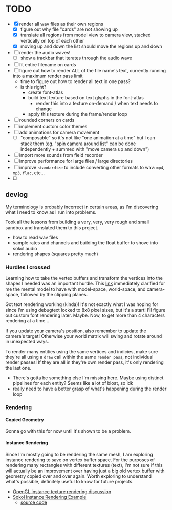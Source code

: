 # TODO

- [x] render all wav files as their own regions
    - [x] figure out why file "cards" are not showing up
    - [x] translate all regions from model view to camera view, stacked vertically on top of each other
    - [x] moving up and down the list should move the regions up and down
- [ ] render the audio waves!
    - [ ] show a trackbar that iterates through the audio wave
- [ ] fit entire filename on cards
- [ ] figure out how to render ALL of the file name's text, currently running into a maximum render pass limit
    - time to figure out how to render all text in one pass?
    - is this right?
        - create font-atlas
        - build text texture based on text glyphs in the font-atlas
            - render this into a texture on-demand / when text needs to change
        - apply this texture during the frame/render loop
- [ ] rounded corners on cards
- [ ] implement custom color themes
- [ ] add animations for camera movement
    - [ ] "composable" so it's not like "one animation at a time" but I can stack them (eg. "spin camera around list" can be done independently + summed with "move camera up and down")
- [ ] import more sounds from field recorder
- [ ] improve performance for large files / large directories
- [ ] improve `standardize` to include converting other formats to wav: `mp4`, `mp3`, `flac`, etc...
- [ ] 

## devlog

My terminology is probably incorrect in certain areas, as I'm discovering what I need to know as I run into problems.

Took all the lessons from building a very, very, very rough and small sandbox and translated them to this project.
- how to read wav files
- sample rates and channels and building the float buffer to shove into sokol audio
- rendering shapes (squares pretty much)

### Hurdles I crossed

Learning how to take the vertex buffers and transform the vertices into the shapes I needed was an important hurdle. This [link](https://jsantell.com/model-view-projection/) immediately clarified for me the mental model to have with model-space, world-space, and camera-space, followed by the clipping planes.

Got text rendering working (kinda)! It's not exactly what I was hoping for since I'm using debugtext locked to 8x8 pixel sizes, but it's a start! I'll figure out custom font rendering later. Maybe. Now, to get more than 4 characters rendering at a time...

If you update your camera's position, also remember to update the camera's target! Otherwise your world matrix will swing and rotate around in unexpected ways.

To render many entities using the same vertices and indicies, make sure they're all using a `draw` call within the same `render pass`, not individual render passes! If they are all in they're own render pass, it's only rendering the last one. 
- There's gotta be something else I'm missing here. Maybe using distinct pipelines for each entity? Seems like a lot of bloat, so idk
- really need to have a better grasp of what's happening during the render loop

### Rendering

#### Copied Geometry

Gonna go with this for now until it's shown to be a problem.

#### Instance Rendering
Since I'm mostly going to be rendering the same mesh, I am exploring instance rendering to save on vertex buffer space. For the purposes of rendering many rectangles with different textures (text), I'm not sure if this will actually be an improvement over having just a big old vertex buffer with geometry copied over and over again. Worth exploring to understand what's possible, definitely useful to know for future projects. 

- [OpenGL instance texture rendering discussion](https://community.khronos.org/t/different-textures-in-instanced-rendering/71414/2)
- [Sokol Instance Rendering Example](https://floooh.github.io/sokol-html5/instancing-sapp.html)
    - [source code](https://github.com/floooh/sokol-samples/blob/master/sapp/instancing-sapp.c)



